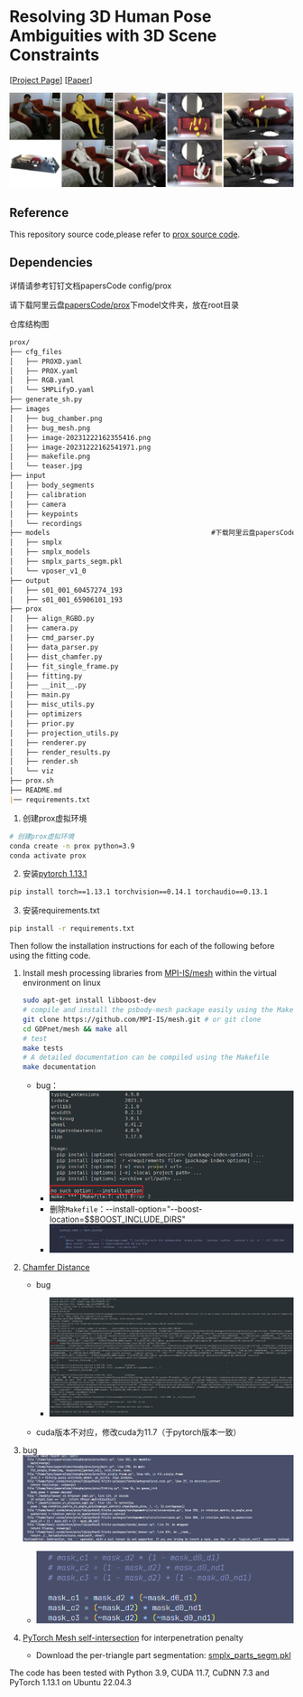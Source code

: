 # Resolving 3D Human Pose Ambiguities with 3D Scene Constraints

[[Project Page](https://prox.is.tue.mpg.de/)]
[[Paper](https://ps.is.tuebingen.mpg.de/uploads_file/attachment/attachment/530/ICCV_2019___PROX.pdf)]

![PROX Examples](./images/teaser.jpg)

## Reference

This repository source code,please refer to [prox source code](https://github.com/mohamedhassanmus/prox).

## Dependencies

详情请参考钉钉文档papersCode config/prox

请下载阿里云盘[papersCode/prox](https://www.alipan.com/s/5icJ2NtHrtu)下model文件夹，放在root目录

仓库结构图

```markdown
prox/
├── cfg_files
│   ├── PROXD.yaml
│   ├── PROX.yaml
│   ├── RGB.yaml
│   └── SMPLifyD.yaml
├── generate_sh.py
├── images
│   ├── bug_chamber.png
│   ├── bug_mesh.png
│   ├── image-20231222162355416.png
│   ├── image-20231222162541971.png
│   ├── makefile.png
│   └── teaser.jpg
├── input
│   ├── body_segments
│   ├── calibration
│   ├── camera
│   ├── keypoints
│   └── recordings
├── models                                        #下载阿里云盘papersCode/prox下model文件夹
│   ├── smplx
│   ├── smplx_models
│   ├── smplx_parts_segm.pkl
│   └── vposer_v1_0
├── output
│   ├── s01_001_60457274_193
│   ├── s01_001_65906101_193
├── prox
│   ├── align_RGBD.py
│   ├── camera.py
│   ├── cmd_parser.py
│   ├── data_parser.py
│   ├── dist_chamfer.py
│   ├── fit_single_frame.py
│   ├── fitting.py
│   ├── __init__.py
│   ├── main.py
│   ├── misc_utils.py
│   ├── optimizers
│   ├── prior.py
│   ├── projection_utils.py
│   ├── renderer.py
│   ├── render_results.py
│   ├── render.sh
│   └── viz
├── prox.sh
├── README.md
|── requirements.txt
```

1. 创建prox虚拟环境

```bash
# 创建prox虚拟环境
conda create -n prox python=3.9
conda activate prox
```

2. 安装[pytorch 1.13.1](https://pytorch.org/get-started/previous-versions/)

```bash
pip install torch==1.13.1 torchvision==0.14.1 torchaudio==0.13.1
```

3. 安装requirements.txt

```bash
pip install -r requirements.txt
```

Then follow the installation instructions for each of the following before using the fitting code.

1. Install mesh processing libraries from [MPI-IS/mesh](https://github.com/MPI-IS/mesh) within the virtual environment on linux

   ```bash
   sudo apt-get install libboost-dev
   # compile and install the psbody-mesh package easily using the Makefile
   git clone https://github.com/MPI-IS/mesh.git # or git clone
   cd GDPnet/mesh && make all
   # test
   make tests
   # A detailed documentation can be compiled using the Makefile
   make documentation
   ```

   - bug：
     - ![image-20231222144135682](./images/bug_mesh.png)
     - 删除`Makefile`：--install-option="--boost-location=$$BOOST_INCLUDE_DIRS"
     - ![image-20231222144847708](./images/makefile.png)

2. [Chamfer Distance](https://github.com/ThibaultGROUEIX/chamfer_pytorch/tree/719b0f1ca5ba370616cb837c03ab88d9a88173ff)

   - bug
     - ![image-20231222151345620](./images/bug_chamber.png)

   - cuda版本不对应，修改cuda为11.7（于pytorch版本一致）

3. bug![image-20231222162355416](./images/image-20231222162355416.png)

   - ![image-20231222162541971](./images/image-20231222162541971.png)

4. [PyTorch Mesh self-intersection](https://github.com/vchoutas/torch-mesh-isect) for interpenetration penalty

   * Download the per-triangle part segmentation: [smplx_parts_segm.pkl](https://owncloud.tuebingen.mpg.de/index.php/s/MWnr8Kso4K8T8at)

The code has been tested with Python 3.9, CUDA 11.7, CuDNN 7.3 and PyTorch 1.13.1 on Ubuntu 22.04.3
